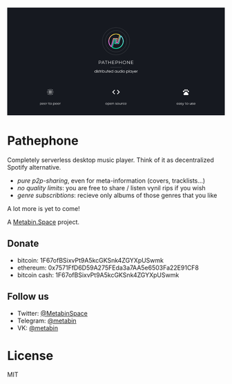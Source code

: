 ![](/_banner.png)

# Pathephone

Completely serverless desktop music player. Think of it as decentralized Spotify alternative.

- *pure p2p-sharing*, even for meta-information (covers, tracklists...)
- *no quality limits*: you are free to share / listen vynil rips if you wish
- *genre subscribtions*: recieve only albums of those genres that you like

A lot more is yet to come!

A [Metabin.Space](https://github.com/metabin) project.

## Donate

- bitcoin: 1F67ofBSixvPt9A5kcGKSnk4ZGYXpUSwmk
- ethereum: 0x7571FfD6D59A275FEda3a7AA5e6503Fa22E91CF8
- bitcoin cash: 1F67ofBSixvPt9A5kcGKSnk4ZGYXpUSwmk

## Follow us

- Twitter: [@MetabinSpace](http://twitter.com/MetabinSpace)
- Telegram: [@metabin](http://t.me/metabin)
- VK: [@metabin](http://vk.com/metabin)

# License
MIT
